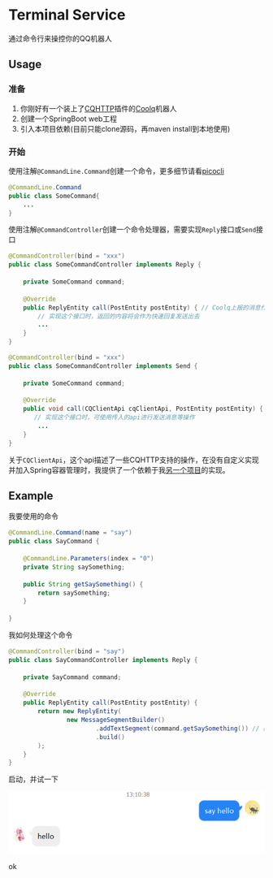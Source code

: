 # Terminal Service

通过命令行来操控你的QQ机器人

## Usage

### 准备

1. 你刚好有一个装上了[CQHTTP](https://cqhttp.cc/)插件的[Coolq](https://cqp.cc/)机器人
2. 创建一个SpringBoot web工程
3. 引入本项目依赖(目前只能clone源码，再maven install到本地使用)

### 开始

使用注解`@CommandLine.Command`创建一个命令，更多细节请看[picocli](https://github.com/remkop/picocli)

```java
@CommandLine.Command
public class SomeCommand{
	...
}
```

使用注解`@CommandController`创建一个命令处理器，需要实现`Reply`接口或`Send`接口

```java
@CommandController(bind = "xxx")
public class SomeCommandController implements Reply {

    private SomeCommand command;

    @Override
    public ReplyEntity call(PostEntity postEntity) { // Coolq上报的消息作为参数传进来
        // 实现这个接口时，返回的内容将会作为快速回复发送出去
        ...
    }
}
```

```java
@CommandController(bind = "xxx")
public class SomeCommandController implements Send {

    private SomeCommand command;

    @Override
    public void call(CQClientApi cqClientApi, PostEntity postEntity) {
       // 实现这个接口时，可使用传入的api进行发送消息等操作
        ...
    }
}
```

关于`CQClientApi`，这个api描述了一些CQHTTP支持的操作，在没有自定义实现并加入Spring容器管理时，我提供了一个依赖于我[另一个项目](https://github.com/VWmin/rest-proxy)的实现。

## Example

我要使用的命令

```java
@CommandLine.Command(name = "say")
public class SayCommand {

    @CommandLine.Parameters(index = "0")
    private String saySomething;

    public String getSaySomething() {
        return saySomething;
    }

}
```

我如何处理这个命令

```java
@CommandController(bind = "say")
public class SayCommandController implements Reply {

    private SayCommand command;

    @Override
    public ReplyEntity call(PostEntity postEntity) {
        return new ReplyEntity(
                new MessageSegmentBuilder()
                        .addTextSegment(command.getSaySomething()) // 简单地将say后面的内容重复一遍
                        .build()
        );
    }
}
```

启动，并试一下

![1586495454772](README.assets/1586495454772.png)

ok